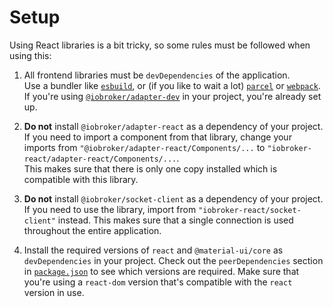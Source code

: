 # Setup

Using React libraries is a bit tricky, so some rules must be followed when using this:

1. All frontend libraries must be `devDependencies` of the application.  
   Use a bundler like [`esbuild`](https://esbuild.github.io/), or (if you like to wait a lot) [`parcel`](https://parceljs.org/) or [`webpack`](https://webpack.js.org/). If you're using [`@iobroker/adapter-dev`](https://github.com/ioBroker/adapter-dev/) in your project, you're already set up.

1. **Do not** install `@iobroker/adapter-react` as a dependency of your project.  
   If you need to import a component from that library, change your imports from `"@iobroker/adapter-react/Components/...` to `"iobroker-react/adapter-react/Components/...`.  
   This makes sure that there is only one copy installed which is compatible with this library.

1. **Do not** install `@iobroker/socket-client` as a dependency of your project.  
   If you need to use the library, import from `"iobroker-react/socket-client"` instead. This makes sure that a single connection is used throughout the entire application.

1. Install the required versions of `react` and `@material-ui/core` as `devDependencies` in your project. Check out the `peerDependencies` section in [`package.json`](https://github.com/AlCalzone/iobroker-react/blob/master/package.json) to see which versions are required. Make sure that you're using a `react-dom` version that's compatible with the `react` version in use.
